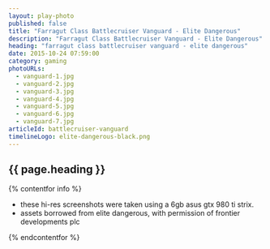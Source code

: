 ```yaml
---
layout: play-photo
published: false
title: "Farragut Class Battlecruiser Vanguard - Elite Dangerous"
description: "Farragut Class Battlecruiser Vanguard - Elite Dangerous"
heading: "farragut class battlecruiser vanguard - elite dangerous"
date: 2015-10-24 07:59:00
category: gaming
photoURLs: 
  - vanguard-1.jpg
  - vanguard-2.jpg
  - vanguard-3.jpg
  - vanguard-4.jpg
  - vanguard-5.jpg
  - vanguard-6.jpg
  - vanguard-7.jpg
articleId: battlecruiser-vanguard
timelineLogo: elite-dangerous-black.png
---
```


## {{ page.heading }}

{% contentfor info %}

* these hi-res screenshots were taken using a 6gb asus gtx 980 ti strix.
* assets borrowed from elite dangerous, with permission of frontier developments plc

{% endcontentfor %}
